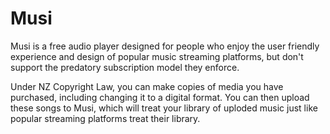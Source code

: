 # Musi

Musi is a free audio player designed for people who enjoy the user friendly
experience and design of popular music streaming platforms, but don't support
the predatory subscription model they enforce. 

Under NZ Copyright Law, you can make copies of media you have purchased, 
including changing it to a digital format. You can then upload these songs to
Musi, which will treat your library of uploded music just like popular streaming
platforms treat their library. 
